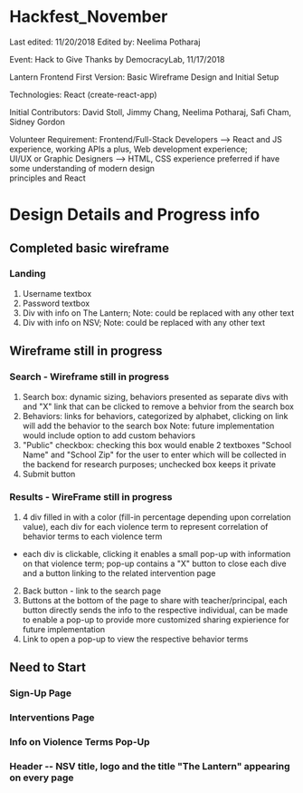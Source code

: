 # Hackfest_November 
Last edited: 11/20/2018
Edited by: Neelima Potharaj 

Event: Hack to Give Thanks by DemocracyLab, 11/17/2018

Lantern Frontend First Version: Basic Wireframe Design and Initial Setup 

Technologies: React (create-react-app) 

Initial Contributors: David Stoll, Jimmy Chang, Neelima Potharaj, Safi Cham, Sidney Gordon 

Volunteer Requirement: Frontend/Full-Stack Developers --> React and JS experience, working APIs a plus, Web development experience;   
                       UI/UX or Graphic Designers --> HTML, CSS experience preferred if have some understanding of modern design         
                                                      principles and React 

# Design Details and Progress info 

## Completed basic wireframe
### Landing 
1. Username textbox
2. Password textbox
3. Div with info on The Lantern; Note: could be replaced with any other text 
4. Div with info on NSV; Note: could be replaced with any other text 

## Wireframe still in progress 
### Search - Wireframe still in progress
1. Search box: dynamic sizing, behaviors presented as separate divs with and "X" link that can be clicked to remove a behvior from the search box
2. Behaviors: links for behaviors, categorized by alphabet, clicking on link will add the behavior to the search box
   Note: future implementation would include option to add custom behaviors 
3. "Public" checkbox: checking this box would enable 2 textboxes "School Name" and "School Zip" for the user to enter which will be collected in the backend for research purposes; unchecked box keeps it private 
4. Submit button
### Results - WireFrame still in progress
1. 4 div filled in with a color (fill-in percentage depending upon correlation value), each div for each violence term to represent correlation of behavior terms to each violence term
  - each div is clickable, clicking it enables a small pop-up with information on that violence term; pop-up contains a "X" button to       close each dive and a button linking to the related intervention page 
2. Back button - link to the search page 
3. Buttons at the bottom of the page to share with teacher/principal, each button directly sends the info to the respective individual, can be made to enable a pop-up to provide more customized sharing expierience for future implementation 
4. Link to open a pop-up to view the respective behavior terms 

## Need to Start 
### Sign-Up Page 
### Interventions Page 
### Info on Violence Terms Pop-Up 
### Header -- NSV title, logo and the title "The Lantern" appearing on every page 





